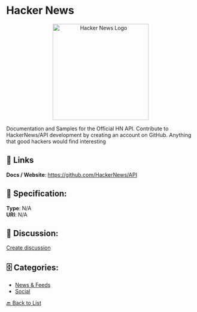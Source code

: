 # Hacker News
<p align="center">
    <img width="256" src="https://raw.githubusercontent.com/apis-list/apis-list/main/apis/hacker-news/logo_256x256.png" alt="Hacker News Logo"/>
</p>

Documentation and Samples for the Official HN API. Contribute to HackerNews/API development by creating an account on GitHub. Anything that good hackers would find interesting

##  🔗 Links
**Docs / Website**: https://github.com/HackerNews/API

## 🧬 Specification:
**Type**: N/A  
**URI**: N/A

## 💬 Discussion:
[Create discussion](https://github.com/apis-list/apis-list/discussions/new)

## 🗄️ Categories:
- [News & Feeds](https://github.com/apis-list/apis-list#news--feeds)
- [Social](https://github.com/apis-list/apis-list#social)




[🔙 Back to List](https://github.com/apis-list/apis-list)
